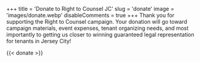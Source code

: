 +++
title = 'Donate to Right to Counsel JC'
slug = 'donate'
image = 'images/donate.webp'
disableComments = true
+++
Thank you for supporting the Right to Counsel campaign. 
Your donation will go toward campaign materials, event expenses, tenant organizing needs, and most importantly to getting us closer to winning guaranteed legal representation for tenants in Jersey City!

{{< donate >}}
